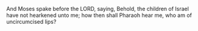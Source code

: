 And Moses spake before the LORD, saying, Behold, the children of Israel have not hearkened unto me; how then shall Pharaoh hear me, who am of uncircumcised lips?

